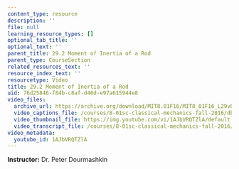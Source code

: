```yaml
---
content_type: resource
description: ''
file: null
learning_resource_types: []
optional_tab_title: ''
optional_text: ''
parent_title: 29.2 Moment of Inertia of a Rod
parent_type: CourseSection
related_resources_text: ''
resource_index_text: ''
resourcetype: Video
title: 29.2 Moment of Inertia of a Rod
uid: 76d25846-f84b-c8af-d46d-e97a615944e8
video_files:
  archive_url: https://archive.org/download/MIT8.01F16/MIT8_01F16_L29v02_360p.mp4
  video_captions_file: /courses/8-01sc-classical-mechanics-fall-2016/db3af41aca545df5a762e0a9f0fec052_1AJbVRQTZlA.vtt
  video_thumbnail_file: https://img.youtube.com/vi/1AJbVRQTZlA/default.jpg
  video_transcript_file: /courses/8-01sc-classical-mechanics-fall-2016/5bc40c1223ab005e37e7871d5ba5504d_1AJbVRQTZlA.pdf
video_metadata:
  youtube_id: 1AJbVRQTZlA
---
```


**Instructor:** Dr. Peter Dourmashkin